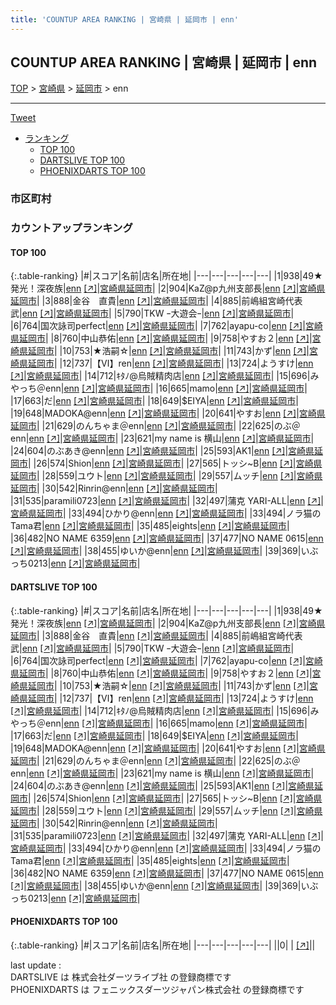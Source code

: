 ```yaml
---
title: 'COUNTUP AREA RANKING | 宮崎県 | 延岡市 | enn'
---
```

## COUNTUP AREA RANKING | 宮崎県 | 延岡市 | enn

[TOP](/darts/rank/) > [宮崎県](/darts/rank/宮崎県/) > [延岡市](/darts/rank/宮崎県/延岡市/) > enn

___

<a href="https://twitter.com/share?ref_src=twsrc%5Etfw" data-text="COUNTUP AREA RANKING | 宮崎県延岡市enn" class="twitter-share-button" data-hashtags="DARTSLIVE,PHOENIXDARTS,darts,ダーツ" data-show-count="false">Tweet</a>

* [ランキング](#カウントアップランキング)
    * [TOP 100](#top-100)
    * [DARTSLIVE TOP 100](#dartslive-top-100)
    * [PHOENIXDARTS TOP 100](#phoenixdarts-top-100)

### 市区町村

<ul>

</ul>

### カウントアップランキング

#### TOP 100



{:.table-ranking}
|#|スコア|名前|店名|所在地|
|---|---|---|---|---|
|1|938|<span class="rank-name-dl">49★発光！深夜族</span>|<a href="/darts/rank/shops/404693f53260297328032249b44395af.html">enn</a> <a href="https://search.dartslive.com/jp/shop/404693f53260297328032249b44395af">[↗]</a>|<a href="/darts/rank/宮崎県/延岡市">宮崎県延岡市</a>|
|2|904|<span class="rank-name-dl">KaZ@p九州支部長</span>|<a href="/darts/rank/shops/404693f53260297328032249b44395af.html">enn</a> <a href="https://search.dartslive.com/jp/shop/404693f53260297328032249b44395af">[↗]</a>|<a href="/darts/rank/宮崎県/延岡市">宮崎県延岡市</a>|
|3|888|<span class="rank-name-dl">金谷　直貴</span>|<a href="/darts/rank/shops/404693f53260297328032249b44395af.html">enn</a> <a href="https://search.dartslive.com/jp/shop/404693f53260297328032249b44395af">[↗]</a>|<a href="/darts/rank/宮崎県/延岡市">宮崎県延岡市</a>|
|4|885|<span class="rank-name-dl">前嶋組宮崎代表武</span>|<a href="/darts/rank/shops/404693f53260297328032249b44395af.html">enn</a> <a href="https://search.dartslive.com/jp/shop/404693f53260297328032249b44395af">[↗]</a>|<a href="/darts/rank/宮崎県/延岡市">宮崎県延岡市</a>|
|5|790|<span class="rank-name-dl">TKW ｰ大遊会ｰ</span>|<a href="/darts/rank/shops/404693f53260297328032249b44395af.html">enn</a> <a href="https://search.dartslive.com/jp/shop/404693f53260297328032249b44395af">[↗]</a>|<a href="/darts/rank/宮崎県/延岡市">宮崎県延岡市</a>|
|6|764|<span class="rank-name-dl">国次詠司perfect</span>|<a href="/darts/rank/shops/404693f53260297328032249b44395af.html">enn</a> <a href="https://search.dartslive.com/jp/shop/404693f53260297328032249b44395af">[↗]</a>|<a href="/darts/rank/宮崎県/延岡市">宮崎県延岡市</a>|
|7|762|<span class="rank-name-dl">ayapu-co</span>|<a href="/darts/rank/shops/404693f53260297328032249b44395af.html">enn</a> <a href="https://search.dartslive.com/jp/shop/404693f53260297328032249b44395af">[↗]</a>|<a href="/darts/rank/宮崎県/延岡市">宮崎県延岡市</a>|
|8|760|<span class="rank-name-dl">中山恭佑</span>|<a href="/darts/rank/shops/404693f53260297328032249b44395af.html">enn</a> <a href="https://search.dartslive.com/jp/shop/404693f53260297328032249b44395af">[↗]</a>|<a href="/darts/rank/宮崎県/延岡市">宮崎県延岡市</a>|
|9|758|<span class="rank-name-dl">やすお２</span>|<a href="/darts/rank/shops/404693f53260297328032249b44395af.html">enn</a> <a href="https://search.dartslive.com/jp/shop/404693f53260297328032249b44395af">[↗]</a>|<a href="/darts/rank/宮崎県/延岡市">宮崎県延岡市</a>|
|10|753|<span class="rank-name-dl">★浩嗣☆</span>|<a href="/darts/rank/shops/404693f53260297328032249b44395af.html">enn</a> <a href="https://search.dartslive.com/jp/shop/404693f53260297328032249b44395af">[↗]</a>|<a href="/darts/rank/宮崎県/延岡市">宮崎県延岡市</a>|
|11|743|<span class="rank-name-dl">かず</span>|<a href="/darts/rank/shops/404693f53260297328032249b44395af.html">enn</a> <a href="https://search.dartslive.com/jp/shop/404693f53260297328032249b44395af">[↗]</a>|<a href="/darts/rank/宮崎県/延岡市">宮崎県延岡市</a>|
|12|737|<span class="rank-name-dl">【Ⅵ】ren</span>|<a href="/darts/rank/shops/404693f53260297328032249b44395af.html">enn</a> <a href="https://search.dartslive.com/jp/shop/404693f53260297328032249b44395af">[↗]</a>|<a href="/darts/rank/宮崎県/延岡市">宮崎県延岡市</a>|
|13|724|<span class="rank-name-dl">ようすけ</span>|<a href="/darts/rank/shops/404693f53260297328032249b44395af.html">enn</a> <a href="https://search.dartslive.com/jp/shop/404693f53260297328032249b44395af">[↗]</a>|<a href="/darts/rank/宮崎県/延岡市">宮崎県延岡市</a>|
|14|712|<span class="rank-name-dl">ｷﾀﾉ@烏賊精肉店</span>|<a href="/darts/rank/shops/404693f53260297328032249b44395af.html">enn</a> <a href="https://search.dartslive.com/jp/shop/404693f53260297328032249b44395af">[↗]</a>|<a href="/darts/rank/宮崎県/延岡市">宮崎県延岡市</a>|
|15|696|<span class="rank-name-dl">みやっち＠enn</span>|<a href="/darts/rank/shops/404693f53260297328032249b44395af.html">enn</a> <a href="https://search.dartslive.com/jp/shop/404693f53260297328032249b44395af">[↗]</a>|<a href="/darts/rank/宮崎県/延岡市">宮崎県延岡市</a>|
|16|665|<span class="rank-name-dl">mamo</span>|<a href="/darts/rank/shops/404693f53260297328032249b44395af.html">enn</a> <a href="https://search.dartslive.com/jp/shop/404693f53260297328032249b44395af">[↗]</a>|<a href="/darts/rank/宮崎県/延岡市">宮崎県延岡市</a>|
|17|663|<span class="rank-name-dl">だ</span>|<a href="/darts/rank/shops/404693f53260297328032249b44395af.html">enn</a> <a href="https://search.dartslive.com/jp/shop/404693f53260297328032249b44395af">[↗]</a>|<a href="/darts/rank/宮崎県/延岡市">宮崎県延岡市</a>|
|18|649|<span class="rank-name-dl">$EIYA</span>|<a href="/darts/rank/shops/404693f53260297328032249b44395af.html">enn</a> <a href="https://search.dartslive.com/jp/shop/404693f53260297328032249b44395af">[↗]</a>|<a href="/darts/rank/宮崎県/延岡市">宮崎県延岡市</a>|
|19|648|<span class="rank-name-dl">MADOKA@enn</span>|<a href="/darts/rank/shops/404693f53260297328032249b44395af.html">enn</a> <a href="https://search.dartslive.com/jp/shop/404693f53260297328032249b44395af">[↗]</a>|<a href="/darts/rank/宮崎県/延岡市">宮崎県延岡市</a>|
|20|641|<span class="rank-name-dl">やすお</span>|<a href="/darts/rank/shops/404693f53260297328032249b44395af.html">enn</a> <a href="https://search.dartslive.com/jp/shop/404693f53260297328032249b44395af">[↗]</a>|<a href="/darts/rank/宮崎県/延岡市">宮崎県延岡市</a>|
|21|629|<span class="rank-name-dl">のんちゃま＠enn</span>|<a href="/darts/rank/shops/404693f53260297328032249b44395af.html">enn</a> <a href="https://search.dartslive.com/jp/shop/404693f53260297328032249b44395af">[↗]</a>|<a href="/darts/rank/宮崎県/延岡市">宮崎県延岡市</a>|
|22|625|<span class="rank-name-dl">のぶ＠enn</span>|<a href="/darts/rank/shops/404693f53260297328032249b44395af.html">enn</a> <a href="https://search.dartslive.com/jp/shop/404693f53260297328032249b44395af">[↗]</a>|<a href="/darts/rank/宮崎県/延岡市">宮崎県延岡市</a>|
|23|621|<span class="rank-name-dl">my name is 横山</span>|<a href="/darts/rank/shops/404693f53260297328032249b44395af.html">enn</a> <a href="https://search.dartslive.com/jp/shop/404693f53260297328032249b44395af">[↗]</a>|<a href="/darts/rank/宮崎県/延岡市">宮崎県延岡市</a>|
|24|604|<span class="rank-name-dl">のぶあき@enn</span>|<a href="/darts/rank/shops/404693f53260297328032249b44395af.html">enn</a> <a href="https://search.dartslive.com/jp/shop/404693f53260297328032249b44395af">[↗]</a>|<a href="/darts/rank/宮崎県/延岡市">宮崎県延岡市</a>|
|25|593|<span class="rank-name-dl">AK1</span>|<a href="/darts/rank/shops/404693f53260297328032249b44395af.html">enn</a> <a href="https://search.dartslive.com/jp/shop/404693f53260297328032249b44395af">[↗]</a>|<a href="/darts/rank/宮崎県/延岡市">宮崎県延岡市</a>|
|26|574|<span class="rank-name-dl">Shion</span>|<a href="/darts/rank/shops/404693f53260297328032249b44395af.html">enn</a> <a href="https://search.dartslive.com/jp/shop/404693f53260297328032249b44395af">[↗]</a>|<a href="/darts/rank/宮崎県/延岡市">宮崎県延岡市</a>|
|27|565|<span class="rank-name-dl">トッシ~B</span>|<a href="/darts/rank/shops/404693f53260297328032249b44395af.html">enn</a> <a href="https://search.dartslive.com/jp/shop/404693f53260297328032249b44395af">[↗]</a>|<a href="/darts/rank/宮崎県/延岡市">宮崎県延岡市</a>|
|28|559|<span class="rank-name-dl">ユウト</span>|<a href="/darts/rank/shops/404693f53260297328032249b44395af.html">enn</a> <a href="https://search.dartslive.com/jp/shop/404693f53260297328032249b44395af">[↗]</a>|<a href="/darts/rank/宮崎県/延岡市">宮崎県延岡市</a>|
|29|557|<span class="rank-name-dl">ムッチ</span>|<a href="/darts/rank/shops/404693f53260297328032249b44395af.html">enn</a> <a href="https://search.dartslive.com/jp/shop/404693f53260297328032249b44395af">[↗]</a>|<a href="/darts/rank/宮崎県/延岡市">宮崎県延岡市</a>|
|30|542|<span class="rank-name-dl">Rinrin@enn</span>|<a href="/darts/rank/shops/404693f53260297328032249b44395af.html">enn</a> <a href="https://search.dartslive.com/jp/shop/404693f53260297328032249b44395af">[↗]</a>|<a href="/darts/rank/宮崎県/延岡市">宮崎県延岡市</a>|
|31|535|<span class="rank-name-dl">paramili0723</span>|<a href="/darts/rank/shops/404693f53260297328032249b44395af.html">enn</a> <a href="https://search.dartslive.com/jp/shop/404693f53260297328032249b44395af">[↗]</a>|<a href="/darts/rank/宮崎県/延岡市">宮崎県延岡市</a>|
|32|497|<span class="rank-name-dl">蒲克 YARI-ALL</span>|<a href="/darts/rank/shops/404693f53260297328032249b44395af.html">enn</a> <a href="https://search.dartslive.com/jp/shop/404693f53260297328032249b44395af">[↗]</a>|<a href="/darts/rank/宮崎県/延岡市">宮崎県延岡市</a>|
|33|494|<span class="rank-name-dl">ひかり@enn</span>|<a href="/darts/rank/shops/404693f53260297328032249b44395af.html">enn</a> <a href="https://search.dartslive.com/jp/shop/404693f53260297328032249b44395af">[↗]</a>|<a href="/darts/rank/宮崎県/延岡市">宮崎県延岡市</a>|
|33|494|<span class="rank-name-dl">ノラ猫のTama君</span>|<a href="/darts/rank/shops/404693f53260297328032249b44395af.html">enn</a> <a href="https://search.dartslive.com/jp/shop/404693f53260297328032249b44395af">[↗]</a>|<a href="/darts/rank/宮崎県/延岡市">宮崎県延岡市</a>|
|35|485|<span class="rank-name-dl">eights</span>|<a href="/darts/rank/shops/404693f53260297328032249b44395af.html">enn</a> <a href="https://search.dartslive.com/jp/shop/404693f53260297328032249b44395af">[↗]</a>|<a href="/darts/rank/宮崎県/延岡市">宮崎県延岡市</a>|
|36|482|<span class="rank-name-dl">NO NAME 6359</span>|<a href="/darts/rank/shops/404693f53260297328032249b44395af.html">enn</a> <a href="https://search.dartslive.com/jp/shop/404693f53260297328032249b44395af">[↗]</a>|<a href="/darts/rank/宮崎県/延岡市">宮崎県延岡市</a>|
|37|477|<span class="rank-name-dl">NO NAME 0615</span>|<a href="/darts/rank/shops/404693f53260297328032249b44395af.html">enn</a> <a href="https://search.dartslive.com/jp/shop/404693f53260297328032249b44395af">[↗]</a>|<a href="/darts/rank/宮崎県/延岡市">宮崎県延岡市</a>|
|38|455|<span class="rank-name-dl">ゆいか@enn</span>|<a href="/darts/rank/shops/404693f53260297328032249b44395af.html">enn</a> <a href="https://search.dartslive.com/jp/shop/404693f53260297328032249b44395af">[↗]</a>|<a href="/darts/rank/宮崎県/延岡市">宮崎県延岡市</a>|
|39|369|<span class="rank-name-dl">いぶっち0213</span>|<a href="/darts/rank/shops/404693f53260297328032249b44395af.html">enn</a> <a href="https://search.dartslive.com/jp/shop/404693f53260297328032249b44395af">[↗]</a>|<a href="/darts/rank/宮崎県/延岡市">宮崎県延岡市</a>|


#### DARTSLIVE TOP 100



{:.table-ranking}
|#|スコア|名前|店名|所在地|
|---|---|---|---|---|
|1|938|<span class="rank-name-dl">49★発光！深夜族</span>|<a href="/darts/rank/shops/404693f53260297328032249b44395af.html">enn</a> <a href="https://search.dartslive.com/jp/shop/404693f53260297328032249b44395af">[↗]</a>|<a href="/darts/rank/宮崎県/延岡市">宮崎県延岡市</a>|
|2|904|<span class="rank-name-dl">KaZ@p九州支部長</span>|<a href="/darts/rank/shops/404693f53260297328032249b44395af.html">enn</a> <a href="https://search.dartslive.com/jp/shop/404693f53260297328032249b44395af">[↗]</a>|<a href="/darts/rank/宮崎県/延岡市">宮崎県延岡市</a>|
|3|888|<span class="rank-name-dl">金谷　直貴</span>|<a href="/darts/rank/shops/404693f53260297328032249b44395af.html">enn</a> <a href="https://search.dartslive.com/jp/shop/404693f53260297328032249b44395af">[↗]</a>|<a href="/darts/rank/宮崎県/延岡市">宮崎県延岡市</a>|
|4|885|<span class="rank-name-dl">前嶋組宮崎代表武</span>|<a href="/darts/rank/shops/404693f53260297328032249b44395af.html">enn</a> <a href="https://search.dartslive.com/jp/shop/404693f53260297328032249b44395af">[↗]</a>|<a href="/darts/rank/宮崎県/延岡市">宮崎県延岡市</a>|
|5|790|<span class="rank-name-dl">TKW ｰ大遊会ｰ</span>|<a href="/darts/rank/shops/404693f53260297328032249b44395af.html">enn</a> <a href="https://search.dartslive.com/jp/shop/404693f53260297328032249b44395af">[↗]</a>|<a href="/darts/rank/宮崎県/延岡市">宮崎県延岡市</a>|
|6|764|<span class="rank-name-dl">国次詠司perfect</span>|<a href="/darts/rank/shops/404693f53260297328032249b44395af.html">enn</a> <a href="https://search.dartslive.com/jp/shop/404693f53260297328032249b44395af">[↗]</a>|<a href="/darts/rank/宮崎県/延岡市">宮崎県延岡市</a>|
|7|762|<span class="rank-name-dl">ayapu-co</span>|<a href="/darts/rank/shops/404693f53260297328032249b44395af.html">enn</a> <a href="https://search.dartslive.com/jp/shop/404693f53260297328032249b44395af">[↗]</a>|<a href="/darts/rank/宮崎県/延岡市">宮崎県延岡市</a>|
|8|760|<span class="rank-name-dl">中山恭佑</span>|<a href="/darts/rank/shops/404693f53260297328032249b44395af.html">enn</a> <a href="https://search.dartslive.com/jp/shop/404693f53260297328032249b44395af">[↗]</a>|<a href="/darts/rank/宮崎県/延岡市">宮崎県延岡市</a>|
|9|758|<span class="rank-name-dl">やすお２</span>|<a href="/darts/rank/shops/404693f53260297328032249b44395af.html">enn</a> <a href="https://search.dartslive.com/jp/shop/404693f53260297328032249b44395af">[↗]</a>|<a href="/darts/rank/宮崎県/延岡市">宮崎県延岡市</a>|
|10|753|<span class="rank-name-dl">★浩嗣☆</span>|<a href="/darts/rank/shops/404693f53260297328032249b44395af.html">enn</a> <a href="https://search.dartslive.com/jp/shop/404693f53260297328032249b44395af">[↗]</a>|<a href="/darts/rank/宮崎県/延岡市">宮崎県延岡市</a>|
|11|743|<span class="rank-name-dl">かず</span>|<a href="/darts/rank/shops/404693f53260297328032249b44395af.html">enn</a> <a href="https://search.dartslive.com/jp/shop/404693f53260297328032249b44395af">[↗]</a>|<a href="/darts/rank/宮崎県/延岡市">宮崎県延岡市</a>|
|12|737|<span class="rank-name-dl">【Ⅵ】ren</span>|<a href="/darts/rank/shops/404693f53260297328032249b44395af.html">enn</a> <a href="https://search.dartslive.com/jp/shop/404693f53260297328032249b44395af">[↗]</a>|<a href="/darts/rank/宮崎県/延岡市">宮崎県延岡市</a>|
|13|724|<span class="rank-name-dl">ようすけ</span>|<a href="/darts/rank/shops/404693f53260297328032249b44395af.html">enn</a> <a href="https://search.dartslive.com/jp/shop/404693f53260297328032249b44395af">[↗]</a>|<a href="/darts/rank/宮崎県/延岡市">宮崎県延岡市</a>|
|14|712|<span class="rank-name-dl">ｷﾀﾉ@烏賊精肉店</span>|<a href="/darts/rank/shops/404693f53260297328032249b44395af.html">enn</a> <a href="https://search.dartslive.com/jp/shop/404693f53260297328032249b44395af">[↗]</a>|<a href="/darts/rank/宮崎県/延岡市">宮崎県延岡市</a>|
|15|696|<span class="rank-name-dl">みやっち＠enn</span>|<a href="/darts/rank/shops/404693f53260297328032249b44395af.html">enn</a> <a href="https://search.dartslive.com/jp/shop/404693f53260297328032249b44395af">[↗]</a>|<a href="/darts/rank/宮崎県/延岡市">宮崎県延岡市</a>|
|16|665|<span class="rank-name-dl">mamo</span>|<a href="/darts/rank/shops/404693f53260297328032249b44395af.html">enn</a> <a href="https://search.dartslive.com/jp/shop/404693f53260297328032249b44395af">[↗]</a>|<a href="/darts/rank/宮崎県/延岡市">宮崎県延岡市</a>|
|17|663|<span class="rank-name-dl">だ</span>|<a href="/darts/rank/shops/404693f53260297328032249b44395af.html">enn</a> <a href="https://search.dartslive.com/jp/shop/404693f53260297328032249b44395af">[↗]</a>|<a href="/darts/rank/宮崎県/延岡市">宮崎県延岡市</a>|
|18|649|<span class="rank-name-dl">$EIYA</span>|<a href="/darts/rank/shops/404693f53260297328032249b44395af.html">enn</a> <a href="https://search.dartslive.com/jp/shop/404693f53260297328032249b44395af">[↗]</a>|<a href="/darts/rank/宮崎県/延岡市">宮崎県延岡市</a>|
|19|648|<span class="rank-name-dl">MADOKA@enn</span>|<a href="/darts/rank/shops/404693f53260297328032249b44395af.html">enn</a> <a href="https://search.dartslive.com/jp/shop/404693f53260297328032249b44395af">[↗]</a>|<a href="/darts/rank/宮崎県/延岡市">宮崎県延岡市</a>|
|20|641|<span class="rank-name-dl">やすお</span>|<a href="/darts/rank/shops/404693f53260297328032249b44395af.html">enn</a> <a href="https://search.dartslive.com/jp/shop/404693f53260297328032249b44395af">[↗]</a>|<a href="/darts/rank/宮崎県/延岡市">宮崎県延岡市</a>|
|21|629|<span class="rank-name-dl">のんちゃま＠enn</span>|<a href="/darts/rank/shops/404693f53260297328032249b44395af.html">enn</a> <a href="https://search.dartslive.com/jp/shop/404693f53260297328032249b44395af">[↗]</a>|<a href="/darts/rank/宮崎県/延岡市">宮崎県延岡市</a>|
|22|625|<span class="rank-name-dl">のぶ＠enn</span>|<a href="/darts/rank/shops/404693f53260297328032249b44395af.html">enn</a> <a href="https://search.dartslive.com/jp/shop/404693f53260297328032249b44395af">[↗]</a>|<a href="/darts/rank/宮崎県/延岡市">宮崎県延岡市</a>|
|23|621|<span class="rank-name-dl">my name is 横山</span>|<a href="/darts/rank/shops/404693f53260297328032249b44395af.html">enn</a> <a href="https://search.dartslive.com/jp/shop/404693f53260297328032249b44395af">[↗]</a>|<a href="/darts/rank/宮崎県/延岡市">宮崎県延岡市</a>|
|24|604|<span class="rank-name-dl">のぶあき@enn</span>|<a href="/darts/rank/shops/404693f53260297328032249b44395af.html">enn</a> <a href="https://search.dartslive.com/jp/shop/404693f53260297328032249b44395af">[↗]</a>|<a href="/darts/rank/宮崎県/延岡市">宮崎県延岡市</a>|
|25|593|<span class="rank-name-dl">AK1</span>|<a href="/darts/rank/shops/404693f53260297328032249b44395af.html">enn</a> <a href="https://search.dartslive.com/jp/shop/404693f53260297328032249b44395af">[↗]</a>|<a href="/darts/rank/宮崎県/延岡市">宮崎県延岡市</a>|
|26|574|<span class="rank-name-dl">Shion</span>|<a href="/darts/rank/shops/404693f53260297328032249b44395af.html">enn</a> <a href="https://search.dartslive.com/jp/shop/404693f53260297328032249b44395af">[↗]</a>|<a href="/darts/rank/宮崎県/延岡市">宮崎県延岡市</a>|
|27|565|<span class="rank-name-dl">トッシ~B</span>|<a href="/darts/rank/shops/404693f53260297328032249b44395af.html">enn</a> <a href="https://search.dartslive.com/jp/shop/404693f53260297328032249b44395af">[↗]</a>|<a href="/darts/rank/宮崎県/延岡市">宮崎県延岡市</a>|
|28|559|<span class="rank-name-dl">ユウト</span>|<a href="/darts/rank/shops/404693f53260297328032249b44395af.html">enn</a> <a href="https://search.dartslive.com/jp/shop/404693f53260297328032249b44395af">[↗]</a>|<a href="/darts/rank/宮崎県/延岡市">宮崎県延岡市</a>|
|29|557|<span class="rank-name-dl">ムッチ</span>|<a href="/darts/rank/shops/404693f53260297328032249b44395af.html">enn</a> <a href="https://search.dartslive.com/jp/shop/404693f53260297328032249b44395af">[↗]</a>|<a href="/darts/rank/宮崎県/延岡市">宮崎県延岡市</a>|
|30|542|<span class="rank-name-dl">Rinrin@enn</span>|<a href="/darts/rank/shops/404693f53260297328032249b44395af.html">enn</a> <a href="https://search.dartslive.com/jp/shop/404693f53260297328032249b44395af">[↗]</a>|<a href="/darts/rank/宮崎県/延岡市">宮崎県延岡市</a>|
|31|535|<span class="rank-name-dl">paramili0723</span>|<a href="/darts/rank/shops/404693f53260297328032249b44395af.html">enn</a> <a href="https://search.dartslive.com/jp/shop/404693f53260297328032249b44395af">[↗]</a>|<a href="/darts/rank/宮崎県/延岡市">宮崎県延岡市</a>|
|32|497|<span class="rank-name-dl">蒲克 YARI-ALL</span>|<a href="/darts/rank/shops/404693f53260297328032249b44395af.html">enn</a> <a href="https://search.dartslive.com/jp/shop/404693f53260297328032249b44395af">[↗]</a>|<a href="/darts/rank/宮崎県/延岡市">宮崎県延岡市</a>|
|33|494|<span class="rank-name-dl">ひかり@enn</span>|<a href="/darts/rank/shops/404693f53260297328032249b44395af.html">enn</a> <a href="https://search.dartslive.com/jp/shop/404693f53260297328032249b44395af">[↗]</a>|<a href="/darts/rank/宮崎県/延岡市">宮崎県延岡市</a>|
|33|494|<span class="rank-name-dl">ノラ猫のTama君</span>|<a href="/darts/rank/shops/404693f53260297328032249b44395af.html">enn</a> <a href="https://search.dartslive.com/jp/shop/404693f53260297328032249b44395af">[↗]</a>|<a href="/darts/rank/宮崎県/延岡市">宮崎県延岡市</a>|
|35|485|<span class="rank-name-dl">eights</span>|<a href="/darts/rank/shops/404693f53260297328032249b44395af.html">enn</a> <a href="https://search.dartslive.com/jp/shop/404693f53260297328032249b44395af">[↗]</a>|<a href="/darts/rank/宮崎県/延岡市">宮崎県延岡市</a>|
|36|482|<span class="rank-name-dl">NO NAME 6359</span>|<a href="/darts/rank/shops/404693f53260297328032249b44395af.html">enn</a> <a href="https://search.dartslive.com/jp/shop/404693f53260297328032249b44395af">[↗]</a>|<a href="/darts/rank/宮崎県/延岡市">宮崎県延岡市</a>|
|37|477|<span class="rank-name-dl">NO NAME 0615</span>|<a href="/darts/rank/shops/404693f53260297328032249b44395af.html">enn</a> <a href="https://search.dartslive.com/jp/shop/404693f53260297328032249b44395af">[↗]</a>|<a href="/darts/rank/宮崎県/延岡市">宮崎県延岡市</a>|
|38|455|<span class="rank-name-dl">ゆいか@enn</span>|<a href="/darts/rank/shops/404693f53260297328032249b44395af.html">enn</a> <a href="https://search.dartslive.com/jp/shop/404693f53260297328032249b44395af">[↗]</a>|<a href="/darts/rank/宮崎県/延岡市">宮崎県延岡市</a>|
|39|369|<span class="rank-name-dl">いぶっち0213</span>|<a href="/darts/rank/shops/404693f53260297328032249b44395af.html">enn</a> <a href="https://search.dartslive.com/jp/shop/404693f53260297328032249b44395af">[↗]</a>|<a href="/darts/rank/宮崎県/延岡市">宮崎県延岡市</a>|


#### PHOENIXDARTS TOP 100



{:.table-ranking}
|#|スコア|名前|店名|所在地|
|---|---|---|---|---|
||0|<span class="rank-name-dl"> </span>|<a href="/darts/rank/shops/.html"></a> <a href="">[↗]</a>|<a href="/darts/rank//"></a>|


<div class="footer border-top border-gray-light mt-5 pt-3 text-right text-gray">
    last update : <span style="font-weight: italic" id="foot_last_modified"></span><br />
    DARTSLIVE は 株式会社ダーツライブ社 の登録商標です<br />
    PHOENIXDARTS は フェニックスダーツジャパン株式会社 の登録商標です<br />
</div>

<script src="https://cdnjs.cloudflare.com/ajax/libs/jquery.tablesorter/2.31.3/js/jquery.tablesorter.min.js" integrity="sha512-qzgd5cYSZcosqpzpn7zF2ZId8f/8CHmFKZ8j7mU4OUXTNRd5g+ZHBPsgKEwoqxCtdQvExE5LprwwPAgoicguNg==" crossorigin="anonymous" referrerpolicy="no-referrer"></script>
<link rel="stylesheet" href="https://cdnjs.cloudflare.com/ajax/libs/jquery.tablesorter/2.31.3/css/theme.default.min.css" integrity="sha512-wghhOJkjQX0Lh3NSWvNKeZ0ZpNn+SPVXX1Qyc9OCaogADktxrBiBdKGDoqVUOyhStvMBmJQ8ZdMHiR3wuEq8+w==" crossorigin="anonymous" referrerpolicy="no-referrer" />
<script>
$(function() {
    $(".table-ranking").tablesorter({sortList:[[0, 0]]});
    $("#foot_last_modified").text(formatDate(new Date(document.lastModified), 'yyyy-MM-dd HH:mm:ss'));
});
</script>

<script async src="https://platform.twitter.com/widgets.js" charset="utf-8"></script>